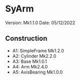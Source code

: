 # SyArm

Version: Mk1.1.0
Date: 05/12/2022

## Construction

 - A1: SimpleFrame Mk1.2.0
 - A2: Cylinder Mk2.2.0
 - A3: Base Mk1.0.1
 - A4: Arm Mk2.4.0
 - A5: AxisBearing Mk1.0.0

